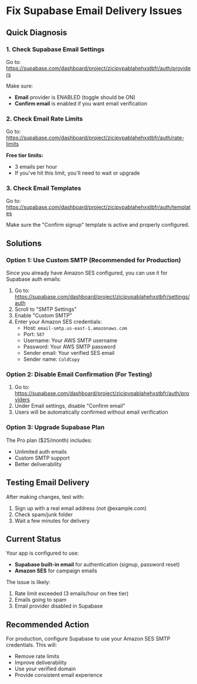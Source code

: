 # Fix Supabase Email Delivery Issues

## Quick Diagnosis

### 1. Check Supabase Email Settings
Go to: https://supabase.com/dashboard/project/zicipvpablahehxstbfr/auth/providers

Make sure:
- **Email** provider is ENABLED (toggle should be ON)
- **Confirm email** is enabled if you want email verification

### 2. Check Email Rate Limits
Go to: https://supabase.com/dashboard/project/zicipvpablahehxstbfr/auth/rate-limits

**Free tier limits:**
- 3 emails per hour
- If you've hit this limit, you'll need to wait or upgrade

### 3. Check Email Templates
Go to: https://supabase.com/dashboard/project/zicipvpablahehxstbfr/auth/templates

Make sure the "Confirm signup" template is active and properly configured.

## Solutions

### Option 1: Use Custom SMTP (Recommended for Production)
Since you already have Amazon SES configured, you can use it for Supabase auth emails:

1. Go to: https://supabase.com/dashboard/project/zicipvpablahehxstbfr/settings/auth
2. Scroll to "SMTP Settings"
3. Enable "Custom SMTP"
4. Enter your Amazon SES credentials:
   - Host: `email-smtp.us-east-1.amazonaws.com`
   - Port: `587`
   - Username: Your AWS SMTP username
   - Password: Your AWS SMTP password
   - Sender email: Your verified SES email
   - Sender name: `ColdCopy`

### Option 2: Disable Email Confirmation (For Testing)
1. Go to: https://supabase.com/dashboard/project/zicipvpablahehxstbfr/auth/providers
2. Under Email settings, disable "Confirm email"
3. Users will be automatically confirmed without email verification

### Option 3: Upgrade Supabase Plan
The Pro plan ($25/month) includes:
- Unlimited auth emails
- Custom SMTP support
- Better deliverability

## Testing Email Delivery

After making changes, test with:
1. Sign up with a real email address (not @example.com)
2. Check spam/junk folder
3. Wait a few minutes for delivery

## Current Status

Your app is configured to use:
- **Supabase built-in email** for authentication (signup, password reset)
- **Amazon SES** for campaign emails

The issue is likely:
1. Rate limit exceeded (3 emails/hour on free tier)
2. Emails going to spam
3. Email provider disabled in Supabase

## Recommended Action

For production, configure Supabase to use your Amazon SES SMTP credentials. This will:
- Remove rate limits
- Improve deliverability
- Use your verified domain
- Provide consistent email experience